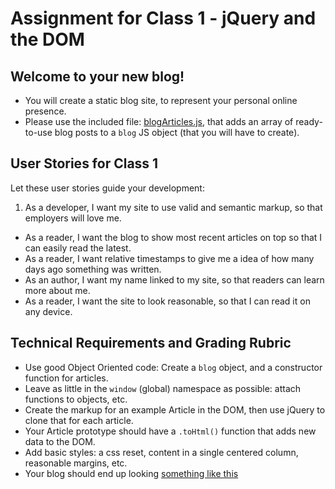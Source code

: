 # Assignment for Class 1 - jQuery and the DOM

## Welcome to your new blog!

- You will create a static blog site, to represent your personal online presence.
- Please use the included file: [blogArticles.js](blogArticles.js), that adds an array of ready-to-use blog posts to a `blog` JS object (that you will have to create).

## User Stories for Class 1
Let these user stories guide your development:
 1. As a developer, I want my site to use valid and semantic markup, so that employers will love me.
 - As a reader, I want the blog to show most recent articles on top so that I can easily read the latest.
 - As a reader, I want relative timestamps to give me a idea of how many days ago something was written.
 - As an author, I want my name linked to my site, so that readers can learn more about me.
 - As a reader, I want the site to look reasonable, so that I can read it on any device.

## Technical Requirements and Grading Rubric

  - Use good Object Oriented code: Create a `blog` object, and a constructor function for articles.
  - Leave as little in the `window` (global) namespace as possible: attach functions to objects, etc.
  - Create the markup for an example Article in the DOM, then use jQuery to clone that for each article.
  - Your Article prototype should have a `.toHtml()` function that adds new data to the DOM.
  - Add basic styles: a css reset, content in a single centered column, reasonable margins, etc.
  - Your blog should end up looking [something like this](http://hijk.it/image/1l402M1Y0q3K/Screen%20Shot%202015-11-23%20at%2012.19.46%20PM.png)
